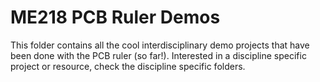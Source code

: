 # ME218 PCB Ruler Demos
This folder contains all the cool interdisciplinary demo projects that have been done with the PCB ruler (so far!).
Interested in a discipline specific project or resource, check the discipline specific folders.
